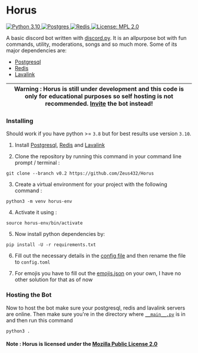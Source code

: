# Horus

<a href="https://www.python.org/downloads/">
    <img src="https://img.shields.io/badge/Python-14354C?style=for-the-badge&logo=python&logoColor=yellow" alt="Python 3.10">
  </a>
  <a href="https://www.postgresql.org/">
     <img src="https://img.shields.io/badge/postgres-%23316192.svg?style=for-the-badge&logo=postgresql&logoColor=white" alt="Postgres">
  </a>
  <a href="https://redis.io">
     <img src="https://img.shields.io/badge/redis-%23DD0031.svg?style=for-the-badge&logo=redis&logoColor=white" alt="Redis">
  </a>
  <a href="https://opensource.org/licenses/MPL-2.0">
     <img src="https://img.shields.io/badge/License-MPL_2.0-brightgreen?style=for-the-badge&logo=appveyor.svg" alt="License: MPL 2.0">
  </a>

A basic discord bot written with [discord.py](https://github.com/Rapptz/discord.py). It is an allpurpose bot with fun commands, utility, moderations, songs and so much more. Some of its major dependencies are:
- [Postgresql](https://www.postgresql.org)
- [Redis](https://redis.io)
- [Lavalink](https://github.com/freyacodes/Lavalink)

| **Warning** : Horus is still under development and this code is only for educational purposes so self hosting is not recommended. [Invite](https://discord.com/api/oauth2/authorize?client_id=858335663571992618&permissions=67420289&scope=bot+applications.commands) the bot instead! |
| --- |

### Installing
Should work if you have python >= `3.8` but for best results use version `3.10`.
1. Install [Postgresql](https://www.postgresql.org/download/), [Redis](https://redis.io/download/) and [Lavalink](https://github.com/freyacodes/Lavalink/releases/tag/3.4)

2. Clone the repository by running this command in your command line prompt / terminal :
```
git clone --branch v0.2 https://github.com/Zeus432/Horus
```

3. Create a virtual environment for your project with the following command :
```
python3 -m venv horus-env
```

4. Activate it using :
```
source horus-env/bin/activate
```

5. Now install python dependencies by:
```
pip install -U -r requirements.txt
```

6. Fill out the necessary details in the [config file](Core/config-sample.toml) and then rename the file to `config.toml`

7. For emojis you have to fill out the [emojis.json](Core/Assets/emojis.json) on your own, I have no other solution for that as of now

### Hosting the Bot
Now to host the bot make sure your postgresql, redis and lavalink servers are online.
Then make sure you're in the directory where [`__main__.py`](__main__.py) is in and then run this command
```
python3 .
```

#### **Note** : Horus is licensed under the [Mozilla Public License 2.0](LICENSE)